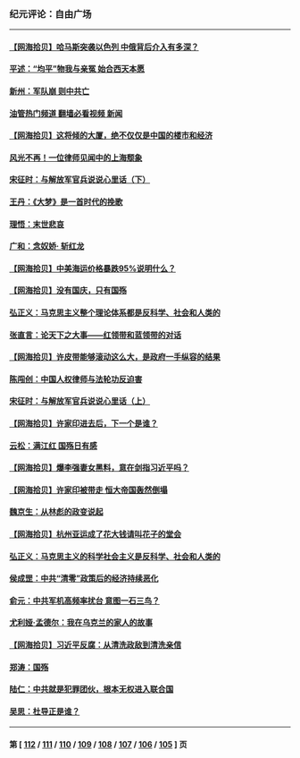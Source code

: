 ### 纪元评论：自由广场
---
#### [【网海拾贝】哈马斯突袭以色列 中俄背后介入有多深？](../../pages/nsc993/n14091956.md?10110330) 
#### [平述：“均平”物我与亲冤 始合西天本愿](../../pages/nsc993/n14091741.md?10110330) 
#### [新州：军队崩 则中共亡](../../pages/nsc993/n14091321.md?10110330) 
#### [油管热门频道 翻墙必看视频 新闻](ok?10110330)
#### [【网海拾贝】这将倾的大厦，绝不仅仅是中国的楼市和经济](../../pages/nsc993/n14091299.md?10110330) 
#### [风光不再！一位律师见闻中的上海颓象](../../pages/nsc993/n14091280.md?10110330) 
#### [宋征时：与解放军官兵说说心里话（下）](../../pages/nsc993/n14090950.md?10110330) 
#### [王丹：《大梦》是一首时代的挽歌](../../pages/nsc993/n14090218.md?10110330) 
#### [理悟：末世悲哀](../../pages/nsc993/n14090239.md?10110330) 
#### [广和：念奴娇· 斩红龙](../../pages/nsc993/n14090227.md?10110330) 
#### [【网海拾贝】中美海运价格暴跌95%说明什么？](../../pages/nsc993/n14090212.md?10110330) 
#### [【网海拾贝】没有国庆，只有国殇](../../pages/nsc993/n14087799.md?10110330) 
#### [弘正义：马克思主义整个理论体系都是反科学、社会和人类的](../../pages/nsc993/n14087194.md?10110330) 
#### [张直言：论天下之大事——红领带和蓝领带的对话](../../pages/nsc993/n14087488.md?10110330) 
#### [【网海拾贝】许皮带能够滚动这么大，是政府一手纵容的结果](../../pages/nsc993/n14087186.md?10110330) 
#### [陈闯创：中国人权律师与法轮功反迫害](../../pages/nsc993/n14086954.md?10110330) 
#### [宋征时：与解放军官兵说说心里话（上）](../../pages/nsc993/n14086910.md?10110330) 
#### [【网海拾贝】许家印进去后，下一个是谁？](../../pages/nsc993/n14085853.md?10110330) 
#### [云松：满江红 国殇日有感](../../pages/nsc993/n14085842.md?10110330) 
#### [【网海拾贝】爆李强妻女黑料，意在剑指习近平吗？](../../pages/nsc993/n14085361.md?10110330) 
#### [【网海拾贝】许家印被带走 恒大帝国轰然倒塌](../../pages/nsc993/n14084263.md?10110330) 
#### [魏京生：从林彪的政变说起](../../pages/nsc993/n14084255.md?10110330) 
#### [【网海拾贝】杭州亚运成了花大钱请叫花子的堂会](../../pages/nsc993/n14083160.md?10110330) 
#### [弘正义：马克思主义的科学社会主义是反科学、社会和人类的](../../pages/nsc993/n14083124.md?10110330) 
#### [侯成罡：中共“清零”政策后的经济持续恶化](../../pages/nsc993/n14083084.md?10110330) 
#### [俞元：中共军机高频率扰台 意图一石三鸟？](../../pages/nsc993/n14082855.md?10110330) 
#### [尤利娅‧孟德尔：我在乌克兰的家人的故事](../../pages/nsc993/n14081436.md?10110330) 
#### [【网海拾贝】习近平反腐：从清洗政敌到清洗亲信](../../pages/nsc993/n14082325.md?10110330) 
#### [郑涛：国殇](../../pages/nsc993/n14082279.md?10110330) 
#### [陆仁：中共就是犯罪团伙，根本无权进入联合国](../../pages/nsc993/n14082227.md?10110330) 
#### [吴思：杜导正是谁？](../../pages/nsc993/n14082201.md?10110330) 

---
#### 第 [ [112](./112.md?10110330) / [111](./111.md?10110330) / [110](./110.md?10110330) / [109](./109.md?10110330) / [108](./108.md?10110330) / [107](./107.md?10110330) / [106](./106.md?10110330) / [105](./105.md?10110330) ] 页
